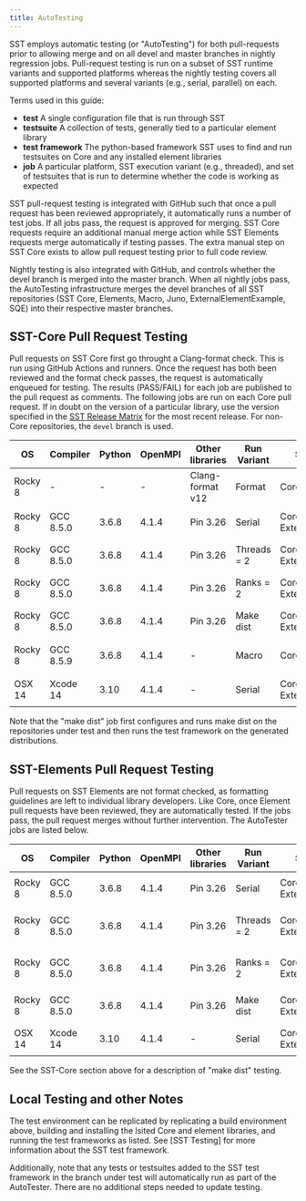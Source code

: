 ```yaml
---
title: AutoTesting
---
```


SST employs automatic testing (or "AutoTesting") for both pull-requests prior to allowing merge and on all devel and master branches in nightly regression jobs. Pull-request testing is run on a subset of SST runtime variants and supported platforms whereas the nightly testing covers all supported platforms and several variants (e.g., serial, parallel) on each. 

Terms used in this guide:
* **test** A single configuration file that is run through SST 
* **testsuite** A collection of tests, generally tied to a particular element library
* **test framework** The python-based framework SST uses to find and run testsuites on Core and any installed element libraries
* **job** A particular platform, SST execution variant (e.g., threaded), and set of testsuites that is run to determine whether the code is working as expected

SST pull-request testing is integrated with GitHub such that once a pull request has been reviewed appropriately, it automatically runs a number of test jobs. If all jobs pass, the request is approved for merging. SST Core requests require an additional manual merge action while SST Elements requests merge automatically if testing passes. The extra manual step on SST Core exists to allow pull request testing prior to full code review. 

Nightly testing is also integrated with GitHub, and controls whether the devel branch is merged into the master branch. When all nightly jobs pass, the AutoTesting infrastructure merges the devel branches of all SST repositories (SST Core, Elements, Macro, Juno, ExternalElementExample, SQE) into their respective master branches.

## SST-Core Pull Request Testing
Pull requests on SST Core first go throught a Clang-format check. This is run using GitHub Actions and runners. Once the request has both been reviewed and the format check passes, the request is automatically enqueued for testing. The results (PASS/FAIL) for each job are published to the pull request as comments. The following jobs are run on each Core pull request. If in doubt on the version of a particular library, use the version specified in the [SST Release Matrix](http://sst-simulator.org/SSTPages/SSTElementReleaseMatrix/) for the most recent release. For non-Core repositories, the `devel` branch is used.


| **OS**  | **Compiler** | **Python** | **OpenMPI** | **Other libraries** | **Run Variant** | **SST Repositories** | **Test Framework(s)** |
|---------|----------|--------|---------|------------------|--------------------|------------------|-----------------|
| Rocky 8 | -        | -      | -       | Clang-format v12 | Format             | Core         | sst-core/scripts/clang-format-test.sh |
| Rocky 8 | GCC 8.5.0 | 3.6.8 | 4.1.4   | Pin 3.26         | Serial             | Core, Elements, Juno, ExternalElementExample | `sst-test-core -k`, `sst-test-elements -k` |
| Rocky 8 | GCC 8.5.0 | 3.6.8 | 4.1.4   | Pin 3.26         | Threads = 2        | Core, Elements, Juno, ExternalElementExample | `sst-test-core -k -t 2`, `sst-test-elements -k -t 2` |
| Rocky 8 | GCC 8.5.0 | 3.6.8 | 4.1.4   | Pin 3.26         | Ranks = 2          | Core, Elements, Juno, ExternalElementExample | `sst-test-core -k -r 2`, `sst-test-elements -k -r 2` |
| Rocky 8 | GCC 8.5.0 | 3.6.8 | 4.1.4   | Pin 3.26         | Make dist          | Core, Elements, Juno, ExternalElementExample | `sst-test-core -k`, `sst-test-elements -k` |
| Rocky 8 | GCC 8.5.9 | 3.6.8 | 4.1.4   | -                | Macro              | Core, Macro | In Macro, `make -j4 check` and `make -j4 installcheck` |
| OSX 14 | Xcode 14 | 3.10 | 4.1.4 | - | Serial | Core, Elements, Juno, ExternalElementExample | `sst-test-core -k`, `sst-test-elements -k` |

Note that the "make dist" job first configures and runs make dist on the repositories under test and then runs the test framework on the generated distributions.

## SST-Elements Pull Request Testing
Pull requests on SST Elements are not format checked, as formatting guidelines are left to individual library developers. Like Core, once Element pull requests have been reviewed, they are automatically tested. If the jobs pass, the pull request merges without further intervention. The AutoTester jobs are listed below.

| **OS**  | **Compiler** | **Python** | **OpenMPI** | **Other libraries**  | **Run Variant** | **SST Repositories** | **Test Framework(s)** |
|---------|----------|--------|---------|------------------|--------------------|------------------|-----------------|
| Rocky 8 | GCC 8.5.0 | 3.6.8 | 4.1.4   | Pin 3.26         | Serial             | Core, Elements, Juno, ExternalElementExample | `sst-test-core -k`, `sst-test-elements` |
| Rocky 8 | GCC 8.5.0 | 3.6.8 | 4.1.4   | Pin 3.26         | Threads = 2        | Core, Elements, Juno, ExternalElementExample | `sst-test-core -k -t 2`, `sst-test-elements -t 2` |
| Rocky 8 | GCC 8.5.0 | 3.6.8 | 4.1.4   | Pin 3.26         | Ranks = 2          | Core, Elements, Juno, ExternalElementExample | `sst-test-core -k -r 2`, `sst-test-elements -r 2` |
| Rocky 8 | GCC 8.5.0 | 3.6.8 | 4.1.4   | Pin 3.26         | Make dist          | Core, Elements, Juno, ExternalElementExample | `sst-test-core -k`, `sst-test-elements` |
| OSX 14 | Xcode 14 | 3.10 | 4.1.4 | - | Serial | Core, Elements, Juno, ExternalElementExample | `sst-test-core -k`, `sst-test-elements` |

See the SST-Core section above for a description of "make dist" testing.

## Local Testing and other Notes
The test environment can be replicated by replicating a build environment above, building and installing the lsited Core and element libraries, and running the test frameworks as listed. See [SST Testing] for more information about the SST test framework.

Additionally, note that any tests or testsuites added to the SST test framework in the branch under test will automatically run as part of the AutoTester. There are no additional steps needed to update testing.
